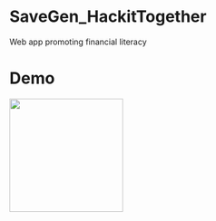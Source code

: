 # SaveGen_HackitTogether
Web app promoting financial literacy 
# Demo
<img src="ezgif.com-video-to-gif(1).gif" width=200><br>
